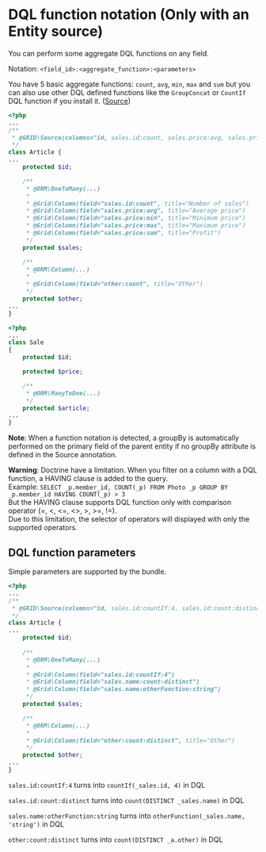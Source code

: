 DQL function notation (Only with an Entity source)
==================================================

You can perform some aggregate DQL functions on any field.

Notation: `<field_id>:<aggregate_function>:<parameters>`

You have 5 basic aggregate functions: `count`, `avg`, `min`, `max` and `sum` but you can also use other DQL defined functions like the `GroupConcat` or `CountIf` DQL function if you install it. ([Source](https://github.com/beberlei/DoctrineExtensions))


```php
<?php
...
/**
 * @GRID\Source(columns="id, sales.id:count, sales.price:avg, sales.price:sum, sales.price:max, sales.price:min, other:count", groupBy={"id", "sales.price:avg"})
 */
class Article {
...
    protected $id;

    /**
     * @ORM\OneToMany(...)
     * 
     * @Grid\Column(field="sales.id:count", title="Number of sales")
     * @Grid\Column(field="sales.price:avg", title="Average price")
     * @Grid\Column(field="sales.price:min", title="Minimum price")
     * @Grid\Column(field="sales.price:max", title="Maximum price")
     * @Grid\Column(field="sales.price:sum", title="Profit")
     */
    protected $sales;

    /**
     * @ORM\Column(...)
     *
     * @Grid\Column(field="other:count", title="Other")
     */
    protected $other;
...
}
```

```php
<?php
...
class Sale
{
    protected $id;

    protected $price;

    /**
     * @ORM\ManyToOne(...)
     */
    protected $article;	
...
}
```

**Note**: When a function notation is detected, a groupBy is automatically performed on the primary field of the parent entity if no groupBy attribute is defined in the Source annotation.

**Warning**: Doctrine have a limitation. When you filter on a column with a DQL function, a HAVING clause is added to the query.  
Example: `SELECT _p.member_id, COUNT(_p) FROM Photo _p GROUP BY _p.member_id HAVING COUNT(_p) > 3`  
But the HAVING clause supports DQL function only with comparison operator (=, <, <=, <>, >, >=, !=).  
Due to this limitation, the selector of operators will displayed with only the supported operators.

## DQL function parameters

Simple parameters are supported by the bundle.

```php
<?php
...
/**
 * @GRID\Source(columns="id, sales.id:countIf:4, sales.id:count:distinct, sales.name:otherFunction:example, other:count:distinct")
 */
class Article {
...
    protected $id;
    
    /**
     * @ORM\OneToMany(...)
     * 
     * @Grid\Column(field="sales.id:countIf:4")
     * @Grid\Column(field="sales.name:count:distinct")
     * @Grid\Column(field="sales.name:otherFunction:string")
     */
    protected $sales;

    /**
     * @ORM\Column(...)
     *
     * @Grid\Column(field="other:count:distinct", title="Other")
     */
    protected $other;
...
}
```

`sales.id:countIf:4` turns into `countIf(_sales.id, 4)` in DQL

`sales.id:count:distinct` turns into `count(DISTINCT _sales.name)` in DQL

`sales.name:otherFunction:string` turns into `otherFunction(_sales.name, 'string')` in DQL

`other:count:distinct` turns into `count(DISTINCT _a.other)` in DQL

